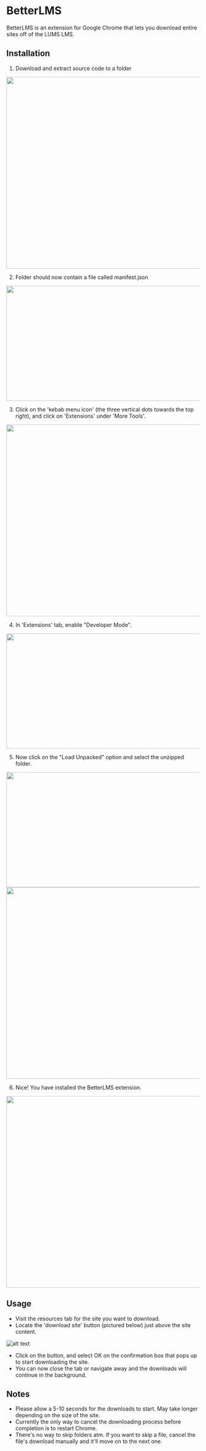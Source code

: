 # BetterLMS

BetterLMS is an extension for Google Chrome that lets you download entire sites off of the LUMS LMS.

## Installation
1. Download and extract source code to a folder

<img src="https://i.imgur.com/m59UWyE.jpeg" width="1000" height="500" />

2. Folder should now contain a file called manifest.json

<img src="https://i.imgur.com/QYCE1SM.jpg" width="1000" height="300" />

3. Click on the 'kebab menu icon' (the three vertical dots towards the top right), and click on 'Extensions' under 'More Tools'.

<img src="https://i.imgur.com/wE3FWR5.jpg" width="1000" height="500" />

4. In 'Extensions' tab, enable "Developer Mode".

<img src="https://i.imgur.com/1O5YhON.jpg" width="1000" height="300" />

5. Now click on the "Load Unpacked" option and select the unzipped folder.

<img src="https://i.imgur.com/FOQmdA1.jpg" width="1000" height="300" />

<img src="https://i.imgur.com/QY1c82X.jpg" width="1000" height="500" />

6. Nice! You have installed the BetterLMS extension. 

<img src="https://i.imgur.com/DwDMzZ5.jpg" width="1000" height="500" />



## Usage
* Visit the resources tab for the site you want to download.
* Locate the 'download site' button (pictured below) just above the site content.

![alt text](https://i.imgur.com/08OEx46.png)

* Click on the button, and select OK on the confirmation box that pops up to start downloading the site.
* You can now close the tab or navigate away and the downloads will continue in the background.

## Notes
* Please allow a 5-10 seconds for the downloads to start. May take longer depending on the size of the site.
* Currently the only way to cancel the downloading process before completion is to restart Chrome.
* There's no way to skip folders atm. If you want to skip a file, cancel the file's download manually and it'll move on to the next one.
